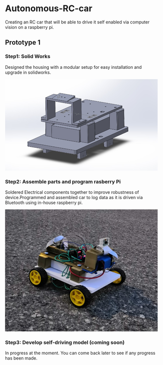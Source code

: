 # Autonomous-RC-car
Creating an RC car that will be able to drive it self enabled via computer vision on a raspberry pi.

## Prototype 1 

### Step1: Solid Works
 Designed the housing with a modular setup for easy installation and upgrade in solidworks.
 
 <img src="https://github.com/AbdulRahmanSilmy/Autonomous-RC-car/blob/main/images/3dmodel_assembly.jpg" width="500" height="300" /> 

 

 ### Step2: Assemble parts and program rasberry Pi
 
 Soldered Electrical components together to improve robustness of device.Programmed and assembled car to log data as it is driven via Bluetooth using in-house raspberry pi.
 
 <img src="https://github.com/AbdulRahmanSilmy/Autonomous-RC-car/blob/main/images/car_pic1.jpg" width="500" height="400" />
 
 ### Step3: Develop self-driving model (coming soon)
 
 In progress at the moment. You can come back later to see if any progress has been made. 
 
 
